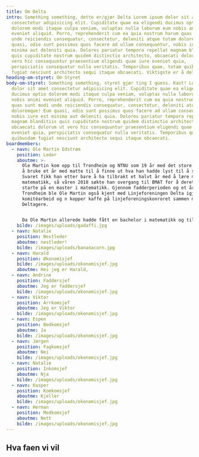 ```yaml
---
title: Om Delta
intro: Something something, dette er/gjør Delta Lorem ipsum dolor sit amet
  consectetur adipisicing elit. Cupiditate quae ea eligendi ducimus optio
  dolorem modi itaque culpa veniam, voluptas nulla laborum eum nobis animi
  eveniet aliquid. Porro, reprehenderit cum ea quia nostrum harum quas sunt modi
  unde reiciendis consequatur, consectetur, deleniti atque totam doloremque! Eum
  quasi, odio sunt possimus quos facere ad ullam consequuntur, nobis iure est
  minima aut deleniti quia. Dolores pariatur tempora repellat magnam blanditiis
  quis cupiditate nostrum quidem distinctio architecto, obcaecati dolorum ut
  vero hic consequuntur praesentium eligendi quae iure eveniet quia,
  perspiciatis consequatur nulla veritatis. Temporibus quae, totam quibusdam
  fugiat nesciunt architecto sequi itaque obcaecati. Viktigste er å delta
heading-om-styret: Om Styret
body-om-styret: Something something, styret gjør ting I guess. Kast! Lorem ipsum
  dolor sit amet consectetur adipisicing elit. Cupiditate quae ea eligendi
  ducimus optio dolorem modi itaque culpa veniam, voluptas nulla laborum eum
  nobis animi eveniet aliquid. Porro, reprehenderit cum ea quia nostrum harum
  quas sunt modi unde reiciendis consequatur, consectetur, deleniti atque totam
  doloremque! Eum quasi, odio sunt possimus quos facere ad ullam consequuntur,
  nobis iure est minima aut deleniti quia. Dolores pariatur tempora repellat
  magnam blanditiis quis cupiditate nostrum quidem distinctio architecto,
  obcaecati dolorum ut vero hic consequuntur praesentium eligendi quae iure
  eveniet quia, perspiciatis consequatur nulla veritatis. Temporibus quae, totam
  quibusdam fugiat nesciunt architecto sequi itaque obcaecati.
boardmembers:
  - navn: Ole Martin Edstrøm
    position: Leder
    aboutme: >-
      Ole Martin kom opp til Trondheim og NTNU som 19 år med det store målet om
      å bruke et år med matte til å finne ut hva han hadde lyst til å studere.
      Svaret fikk han etter bare å ha tilbrakt et halvt år med å lære mye kul ny
      matematikk, så våren 2018 søkte han overgang til BMAT for å deretter
      starte på en master i matematikk. Gjennom fadderperioden og et år i
      Trondheim ble Ole Martin også kjent med Linjeforeningen Delta igjennom
      komitéarbeid og n kopper kaffe på linjeforeningskonroret sammen med andre
      Deltagere.


      Da Ole Martin allerede hadde fått en bachelor i matematikk og tilbrakt to år i linjeforeningsstyret, bestemte han seg for å ta en ny bachelor, denne gangen i styrearbeid. Med dette stilte han nå øverst i årets fantastiske styre som skal dra Delta til nye høyder i 2021.
    bilde: /images/uploads/gadaffi.jpg
  - navn: Natalie
    position: Nestleder
    aboutme: nestleder!
    bilde: /images/uploads/bananacorn.jpg
  - navn: Harald
    position: Økonomisjef
    bilde: /images/uploads/okonomisjef.jpg
    aboutme: Hei jeg er Harald,
  - navn: Andrine
    position: Faddersjef
    aboutme: Jeg er faddersjef
    bilde: /images/uploads/okonomisjef.jpg
  - navn: Viktor
    position: Arrkomsjef
    aboutme: Jeg er Viktor
    bilde: /images/uploads/okonomisjef.jpg
  - navn: Espen
    position: Bedkomsjef
    aboutme: Ja
    bilde: /images/uploads/okonomisjef.jpg
  - navn: Jørgen
    position: Fagkomsjef
    aboutme: Nei
    bilde: /images/uploads/okonomisjef.jpg
  - navn: Natalie
    position: Inkomsjef
    aboutme: Nja
    bilde: /images/uploads/okonomisjef.jpg
  - navn: Kasper
    position: Komkomsjef
    aboutme: Kjeller
    bilde: /images/uploads/okonomisjef.jpg
  - navn: Herman
    position: Medkomsjef
    aboutme: Nett
    bilde: /images/uploads/okonomisjef.jpg
---
```

## Hva faen vi vil
